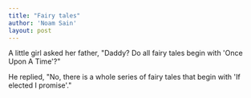 ```yaml
---
title: "Fairy tales"
author: 'Noam Sain'
layout: post
---
```


A little girl asked her father, "Daddy? Do all fairy tales begin with 'Once Upon A Time'?"

He replied, "No, there is a whole series of fairy tales that begin with 'If elected I promise'."
